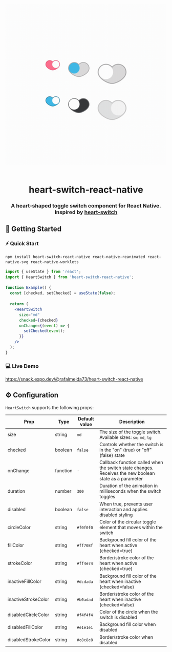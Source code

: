 <br>

<div align="center">
  <img src="/ios.gif" alt="heart-switch Demo">
</div>

<br>

<h1 align="center">heart-switch-react-native</h1>
<h3 align="center">A heart-shaped toggle switch component for React Native. Inspired by  <a href="https://github.com/anatoliygatt/heart-switch">heart-switch</a>

<br>

## 🚀 Getting Started

### ⚡️ Quick Start

```shell
npm install heart-switch-react-native react-native-reanimated react-native-svg react-native-worklets
```

```jsx
import { useState } from 'react';
import { HeartSwitch } from 'heart-switch-react-native';

function Example() {
  const [checked, setChecked] = useState(false);

  return (
    <HeartSwitch
      size="md"
      checked={checked}
      onChange={(event) => {
        setChecked(event);
      }}
    />
  );
}
```

### 💻 Live Demo

https://snack.expo.dev/@rafalmeida73/heart-switch-react-native


## ⚙️ Configuration

`HeartSwitch` supports the following props:

| Prop                | Type     | Default value | Description                                                                                           |
| ------------------- | -------- | ------------- | ----------------------------------------------------------------------------------------------------- |
| size                | string   | `md`          | The size of the toggle switch. Available sizes: `sm`, `md`, `lg`                                      |
| checked             | boolean  | `false`       | Controls whether the switch is in the "on" (true) or "off" (false) state                              |
| onChange            | function | -             | Callback function called when the switch state changes. Receives the new boolean state as a parameter |
| duration            | number   | `300`         | Duration of the animation in milliseconds when the switch toggles                                     |
| disabled            | boolean  | `false`       | When true, prevents user interaction and applies disabled styling                                     |
| circleColor         | string   | `#f0f0f0`     | Color of the circular toggle element that moves within the switch                                     |
| fillColor           | string   | `#ff708f`     | Background fill color of the heart when active (checked=true)                                         |
| strokeColor         | string   | `#ff4e74`     | Border/stroke color of the heart when active (checked=true)                                           |
| inactiveFillColor   | string   | `#dcdada`     | Background fill color of the heart when inactive (checked=false)                                      |
| inactiveStrokeColor | string   | `#b0adad`     | Border/stroke color of the heart when inactive (checked=false)                                        |
| disabledCircleColor | string   | `#f4f4f4`     | Color of the circle when the switch is disabled                                                       |
| disabledFillColor   | string   | `#e1e1e1`     | Background fill color when disabled                                                                   |
| disabledStrokeColor | string   | `#c8c8c8`     | Border/stroke color when disabled                                                                     |
